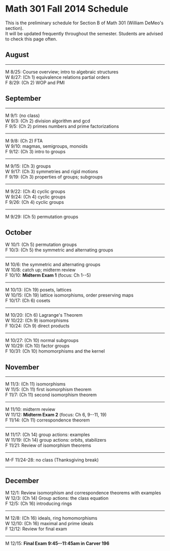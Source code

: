 # Math 301 Fall 2014 Schedule

This is the preliminary schedule for Section B of Math 301
(William DeMeo's section).  
It will be updated frequently throughout the semester. 
Students are advised to check this page often.

## August

---------------------------------------------------------
M 8/25: Course overview; intro to algebraic structures  
W 8/27: (Ch 1) equivalence relations partial orders  
F 8/29: (Ch 2) WOP and PMI  

## September

---------------------------------------------------------
M 9/1: (no class)  
W 9/3: (Ch 2) division algorithm and gcd  
F 9/5: (Ch 2) primes numbers and prime factorizations  

---------------------------------------------------------
M 9/8: (Ch 2) FTA  
W 9/10: magmas, semigroups, monoids  
F 9/12: (Ch 3) intro to groups  

---------------------------------------------------------
M 9/15: (Ch 3) groups  
W 9/17: (Ch 3) symmetries and rigid motions  
F 9/19: (Ch 3) properties of groups; subgroups  

---------------------------------------------------------
M 9/22: (Ch 4) cyclic groups  
W 9/24: (Ch 4) cyclic groups  
F 9/26: (Ch 4) cyclic groups  

---------------------------------------------------------
M 9/29: (Ch 5) permutation groups  
  
## October

W 10/1: (Ch 5) permutation groups   
F 10/3: (Ch 5) the symmetric and alternating groups  

---------------------------------------------------------
M 10/6: the symmetric and alternating groups  
W 10/8: catch up; midterm review  
F 10/10: **Midterm Exam 1** (focus: Ch 1--5)  

---------------------------------------------------------
M 10/13: (Ch 19) posets, lattices  
W 10/15: (Ch 19) lattice isomorphisms, order preserving maps  
F 10/17: (Ch 6) cosets  

---------------------------------------------------------
M 10/20: (Ch 6) Lagrange's Theorem  
W 10/22: (Ch 9) isomorphisms  
F 10/24: (Ch 9) direct products  

---------------------------------------------------------
M 10/27: (Ch 10) normal subgroups  
W 10/29: (Ch 10) factor groups  
F 10/31: (Ch 10) homomorphisms and the kernel  

## November

---------------------------------------------------------
M 11/3: (Ch 11) isomorphisms  
W 11/5: (Ch 11) first isomorphism theorem  
F 11/7: (Ch 11) second isomorphism theorem  

---------------------------------------------------------
M 11/10: midterm review  
W 11/12: **Midterm Exam 2** (focus: Ch 6, 9--11, 19)  
F 11/14: (Ch 11) correspondence theorem  

---------------------------------------------------------
M 11/17: (Ch 14) group actions: examples  
W 11/19: (Ch 14) group actions: orbits, stabilizers  
F 11/21: Review of isomorphism theorems

---------------------------------------------------------
M-F 11/24-28: no class (Thanksgiving break)   

---------------------------------------------------------

## December

M 12/1: Review isomorphism and correspondence theorems with examples  
W 12/3: (Ch 14) Group actions: the class equation  
F 12/5: (Ch 16) introducing rings  

---------------------------------------------------------
M 12/8: (Ch 16) ideals, ring homomorphisms  
W 12/10: (Ch 16) maximal and prime ideals  
F 12/12: Review for final exam  

---------------------------------------------------------
M 12/15: **Final Exam 9:45--11:45am in Carver 196**  




                                                                  
